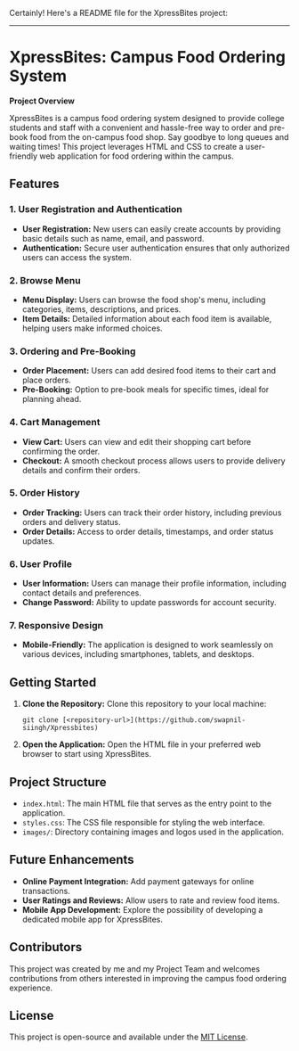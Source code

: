 Certainly! Here's a README file for the XpressBites project:

---

# XpressBites: Campus Food Ordering System

**Project Overview**

XpressBites is a campus food ordering system designed to provide college students and staff with a convenient and hassle-free way to order and pre-book food from the on-campus food shop. Say goodbye to long queues and waiting times! This project leverages HTML and CSS to create a user-friendly web application for food ordering within the campus.

## Features

### 1. User Registration and Authentication

- **User Registration:** New users can easily create accounts by providing basic details such as name, email, and password.
- **Authentication:** Secure user authentication ensures that only authorized users can access the system.

### 2. Browse Menu

- **Menu Display:** Users can browse the food shop's menu, including categories, items, descriptions, and prices.
- **Item Details:** Detailed information about each food item is available, helping users make informed choices.

### 3. Ordering and Pre-Booking

- **Order Placement:** Users can add desired food items to their cart and place orders.
- **Pre-Booking:** Option to pre-book meals for specific times, ideal for planning ahead.

### 4. Cart Management

- **View Cart:** Users can view and edit their shopping cart before confirming the order.
- **Checkout:** A smooth checkout process allows users to provide delivery details and confirm their orders.

### 5. Order History

- **Order Tracking:** Users can track their order history, including previous orders and delivery status.
- **Order Details:** Access to order details, timestamps, and order status updates.

### 6. User Profile

- **User Information:** Users can manage their profile information, including contact details and preferences.
- **Change Password:** Ability to update passwords for account security.

### 7. Responsive Design

- **Mobile-Friendly:** The application is designed to work seamlessly on various devices, including smartphones, tablets, and desktops.

## Getting Started

1. **Clone the Repository:** Clone this repository to your local machine:
   ```
   git clone [<repository-url>](https://github.com/swapnil-siingh/Xpressbites)
   ```

2. **Open the Application:** Open the HTML file in your preferred web browser to start using XpressBites.

## Project Structure

- `index.html`: The main HTML file that serves as the entry point to the application.
- `styles.css`: The CSS file responsible for styling the web interface.
- `images/`: Directory containing images and logos used in the application.

## Future Enhancements

- **Online Payment Integration:** Add payment gateways for online transactions.
- **User Ratings and Reviews:** Allow users to rate and review food items.
- **Mobile App Development:** Explore the possibility of developing a dedicated mobile app for XpressBites.

## Contributors

This project was created by me and my Project Team and welcomes contributions from others interested in improving the campus food ordering experience.

## License

This project is open-source and available under the [MIT License](LICENSE).
